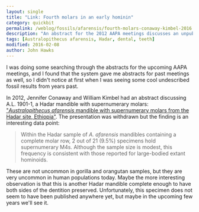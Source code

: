 ```yaml
---
layout: single
title: "Link: Fourth molars in an early hominin"
category: quickbit
permalink: /weblog/fossils/afarensis/fourth-molars-conaway-kimbel-2016.html
description: "An abstract for the 2012 AAPA meetings discusses an unpublished Hadar specimen with extra molars."
tags: [Australopithecus afarensis, Hadar, dental, teeth]
modified: 2016-02-08
author: John Hawks
---
```


I was doing some searching through the abstracts for the upcoming AAPA meetings, and I found that the system gave me abstracts for past meetings as well, so I didn't notice at first when I was seeing some cool undescribed fossil results from years past. 

In 2012, Jennifer Conaway and William Kimbel had an abstract discussing A.L. 1901-1, a Hadar mandible with supernumerary molars: <a href="http://meeting.physanth.org/program/2012/session38/conaway-2012-presentation-withdrawn-australopithecus-afarensis-mandible-with-supernumerary-molars-from-the-hadar-site-ethiopia.html">"<em>Australopithecus afarensis</em> mandible with supernumerary molars from the Hadar site, Ethiopia"</a>. The presentation was withdrawn but the finding is an interesting data point: 

<blockquote>Within the Hadar sample of <em>A. afarensis</em> mandibles containing a complete molar row, 2 out of 21 (9.5%) specimens hold supernumerary M4s. Although the sample size is modest, this frequency is consistent with those reported for large-bodied extant hominoids. </blockquote>

These are not uncommon in gorilla and orangutan samples, but they are very uncommon in human populations today. Maybe the more interesting observation is that this is another Hadar mandible complete enough to have both sides of the dentition preserved. Unfortunately, this specimen does not seem to have been published anywhere yet, but maybe in the upcoming few years we'll see it. 
